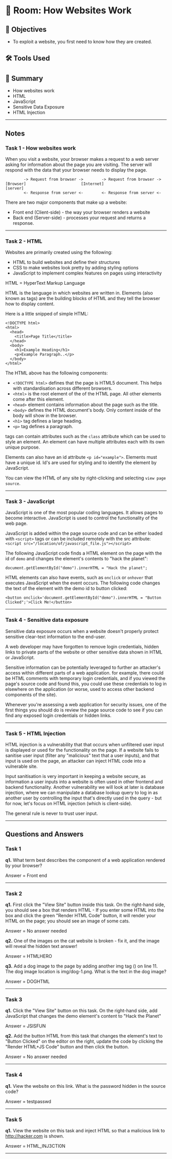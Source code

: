 # 🚪 Room: How Websites Work

## 🎯 Objectives
- To exploit a website, you first need to know how they are created.

## 🛠️ Tools Used


## 💬 Summary
- How websites work
- HTML
- JavaScript
- Sensitive Data Exposure
- HTML Injection

-----

## Notes

### Task 1 - How websites work
When you visit a website, your browser makes a request to a web server asking for information about the page you are visiting. The server will respond with the data that your browser needs to display the page.
```
        -> Request from browser ->        -> Request from browser ->
[Browser]                        [Internet]                      [server]
        <- Response from server <-        <- Response from server <-
```

There are two major components that make up a website:
- Front end (Client-side) - the way your browser renders a website
- Back end (Server-side) - processes your request and returns a response.

-----

### Task 2 - HTML

Websites are primarily created using the following:
- HTML to build websites and define their structures
- CSS to make websites look pretty by adding styling options
- JavaScript to implement complex features on pages using interactivity

HTML = HyperText Markup Language

HTML is the language in which websites are written in. Elements (also known as tags) are the building blocks of HTML and they tell the browser how to display content.

Here is a little snipped of simple HTML:
```
<!DOCTYPE html>
<html>
  <head>
    <title>Page Title</title>
  </head>
  <body>
    <h1>Example Heading</h1>
    <p>Example Paragraph..</p>
  </body>
</html>
```

The HTML above has the following components:
- `<!DOCTYPE html>` defines that the page is HTML5 document. This helps with standardisation across different browsers.
- `<html>` is the root element of the of the HTML page. All other elements come after this element.
- `<head>` element contains information about the page such as the title.
- `<body>` defines the HTML document's body. Only content inside of the body will show in the browser.
- `<h1>` tag defines a large heading.
- `<p>` tag defines a paragraph.

tags can contain attributes such as the `class` attribute which can be used to style an element. An element can have multiple attributes each with its own unique purpose.

Elements can also have an id attribute `<p id="example">`. Elements must have a unique id. Id's are used for styling and to identify the element by JavaScript.

You can view the HTML of any site by right-clicking and selecting `view page source`.

-----

### Task 3 - JavaScript

JavaScript is one of the most popular coding languages. It allows pages to become interactive. JavaScript is used to control the functionality of the web page. 

JavaScript is added within the page source code and can be either loaded with `<script>` tags or can be included remotely with the src attribute: `<script src="/location/of/javascript_file.js"></script>`

The following JavaScript code finds a HTML element on the page with the id of `demo` and changes the element's contents to "hack the planet":
```
document.getElementById("demo").innerHTML = "Hack the planet";
```

HTML elements can also have events, such as `onclick` or `onhover` that executes JavaScript when the event occurs. The following code changes the text of the element with the demo id to button clicked:
```
<button onclick='document.getElementById("demo").innerHTML = "Button Clicked";'>Click Me!</button>
```

-----

### Task 4 - Sensitive data exposure

Sensitive data exposure occurs when a website doesn't properly protect sensitive clear-text information to the end-user.

A web developer may have forgotten to remove login credentials, hidden links to private parts of the website or other sensitive data shown in HTML or JavaScript.

Sensitive information can be potentially leveraged to further an attacker's access within different parts of a web application. for example, there could be HTML comments with temporary login credentials, and if you viewed the page's source code and found this, you could use these credentials to log in elsewhere on the application (or worse, used to access other backend components of the site).

Whenever you're assessing a web application for security issues, one of the first things you should do is review the page source code to see if you can find any exposed login credentials or hidden links.

-----

### Task 5 - HTML Injection

HTML injection is a vulnerability that that occurs when unfiltered user input is displayed or used for the functionality on the page. If a website fails to sanitise user input (filter any "malicious" text that a user inputs), and that input is used on the page, an attacker can inject HTML code into a vulnerable site.

Input sanitisation is very important in keeping a website secure, as information a user inputs into a website is often used in other frontend and backend functionality. Another vulnerability we will look at later is database injection, where we can manipulate a database lookup query to log in as another user by controlling the input that's directly used in the query - but for now, let's focus on HTML injection (which is client-side).

The general rule is never to trust user input.


-----

## Questions and Answers

### Task 1 

**q1.** What term best describes the component of a web application rendered by your browser?

Answer = Front end

-----

### Task 2

**q1.** First click the "View Site" button inside this task. On the right-hand side, you should see a box that renders HTML - If you enter some HTML into the box and click the green "Render HTML Code" button, it will render your HTML on the page; you should see an image of some cats.

Answer = No answer needed


**q2.** One of the images on the cat website is broken - fix it, and the image will reveal the hidden text answer!

Answer = HTMLHERO


**q3.** Add a dog image to the page by adding another img tag (<img>) on line 11. The dog image location is img/dog-1.png. What is the text in the dog image?

Answer = DOGHTML

-----

### Task 3

**q1.** Click the "View Site" button on this task. On the right-hand side, add JavaScript that changes the demo element's content to "Hack the Planet"

Answer = JSISFUN


**q2.** Add the button HTML from this task that changes the element's text to "Button Clicked" on the editor on the right, update the code by clicking the "Render HTML+JS Code" button and then click the button.

Answer = No answer needed

-----

### Task 4

**q1.** View the website on this link. What is the password hidden in the source code?

Answer = testpasswd

-----

### Task 5

**q1.** View the website on this task and inject HTML so that a malicious link to http://hacker.com is shown.

Answer = HTML_INJ3CTI0N

-----





